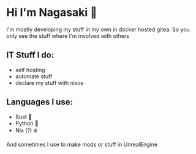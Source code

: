 # Hi I'm Nagasaki 👋
I'm mostly developing my stuff in my own in docker hosted gitea. So you only see the stuff where I'm involved with others

## IT Stuff I do:
  - self hosting
  - automate stuff
  - declare my stuff with nixos

## Languages I use: 
 - Rust 🦀
 - Python 🐍
 - Nix (?) ❄️

And sometimes I use to make mods or stuff in UnrealEngine

